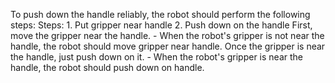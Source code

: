 To push down the handle reliably, the robot should perform the following steps:
    Steps:  1. Put gripper near handle  2. Push down on the handle
    First, move the gripper near the handle.
    - When the robot's gripper is not near the handle, the robot should move gripper near handle.
    Once the gripper is near the handle, just push down on it.
    - When the robot's gripper is near the handle, the robot should push down on handle.